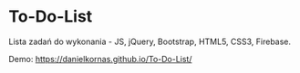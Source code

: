 # To-Do-List
Lista zadań do wykonania - JS, jQuery, Bootstrap, HTML5, CSS3, Firebase.

Demo: https://danielkornas.github.io/To-Do-List/
